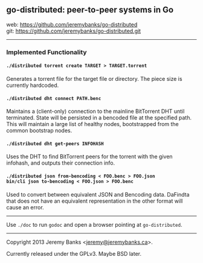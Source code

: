 ## go-distributed: peer-to-peer systems in Go

web: https://github.com/jeremybanks/go-distributed  
git: https://github.com/jeremybanks/go-distributed.git

---

### Implemented Functionality

#### `./distributed torrent create TARGET > TARGET.torrent`

Generates a torrent file for the target file or directory. The piece size is currently hardcoded.

#### `./distributed dht connect PATH.benc`

Maintains a (client-only) connection to the mainline BitTorrent DHT until terminated. State will be persisted in a bencoded file at the specified path. This will maintain a large list of healthy nodes, bootstrapped from the common bootstrap nodes.

#### `./distributed dht get-peers INFOHASH`

Uses the DHT to find BitTorrent peers for the torrent with the given infohash, and outputs their connection info.

#### `./distributed json from-bencoding < FOO.benc > FOO.json`  <br />  `bin/cli json to-bencoding < FOO.json > FOO.benc`

Used to convert between equivalent JSON and Bencoding data. DaFindta that does not have an equivalent representation in the other format will cause an error.

---

Use `./doc` to run `godoc` and open a browser pointing at `go-distributed`.

---

Copyright 2013 Jeremy Banks <<jeremy@jeremybanks.ca>>.

Currently released under the GPLv3. Maybe BSD later.
